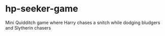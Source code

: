 # hp-seeker-game
Mini Quidditch game where Harry chases a snitch while dodging bludgers and Slytherin chasers
